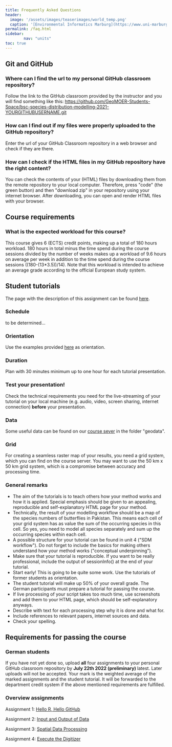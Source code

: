 ```yaml
---
title: Frequently Asked Questions
header:
  image: '/assets/images/teaserimages/world_temp.png'
  caption: '[Environmental Informatics Marburg](https://www.uni-marburg.de/en/fb19/disciplines/physisch/environmentalinformatics){:target="_blank"}'
permalink: /faq.html
sidebar:
        nav: "units" 
toc: true
---
```


## Git and GitHub

### Where can I find the url to my personal GitHub classroom repository?
Follow the link to the GitHub classroom provided by the instructor and you will find something like this:
https://github.com/GeoMOER-Students-Space/bsc-species-distribution-modelling-2021-YOURGITHUBUSERNAME.git

### How can I find out if my files were properly uploaded to the GitHub repository?
Enter the url of your GitHub Classroom repository in a web browser and check if they are there.

### How can I check if the HTML files in my GitHub repository have the right content?
You can check the contents of your (HTML) files by downloading them from the remote repository to your local computer. 
Therefore, press "code" (the green button) and then "download zip" in your repository using your internet browser.
After downloading, you can open and render HTML files with your browser.


## Course requirements

### What is the expected workload for this course?
This course gives 6 (ECTS) credit points, making up a total of 180 hours workload.
180 hours in total minus the time spend during the course sessions divided by the number of weeks makes up a workload of 9.6 hours on average per week in addition to the time spend during the course sessions ((180-(13*3.5))/14). Note that this workload is intended to achieve an average grade according to the official European study system.


## Student tutorials

The page with the description of this assignment can be found [here](https://geomoer.github.io/moer-bsc-project-seminar-SDM//unit04/unit04-05_assignment.html).

### Schedule 

to be determined...


### Orientation

Use the examples provided [here](https://geomoer.github.io/moer-bsc-project-seminar-SDM//unit99/student_tutorials-01_overview.html) as orientation.

### Duration 

Plan with 30 minutes minimum up to one hour for each tutorial presentation.

### Test your presentation!

Check the technical requirements you need for the live-streaming of your tutorial on your local machine (e.g. audio, video, screen sharing, internet connection) **before** your presentation.

### Data

Some useful data can be found on our [course sever](http://85.214.102.111/data) in the folder "geodata".

### Grid

For creating a seamless raster map of your results, you need a grid system, which you can find on the course server. 
You may want to use the 50 km x 50 km grid system, which is a compromise between accuracy and processing time.

### General remarks

* The aim of the tutorials is to teach others how your method works and how it is applied. Special emphasis should be given to an appealing, reproducible and self-explanatory HTML page for your method.
* Technically, the result of your modelling workflow should be a map of the species numbers of butterflies in Pakistan. 
This means each cell of your grid system has as value the sum of the occurring species in this cell. So yes, you need to model all species separately and sum up the occurring species within each cell.
* A possible structure for your tutorial can be found in unit 4 ("SDM workflow"). Do not forget to include the basics for making others understand how your method works ("conceptual underpinning").
* Make sure that your tutorial is reproducible. If you want to be really professional, include the output of sessionInfo() at the end of your tutorial.
* Start early! This is going to be quite some work. Use the tutorials of former students as orientation.
* The student tutorial will make up 50% of your overall grade. The German participants must prepare a tutorial for passing the course.
* If live processing of your script takes too much time, use screenshots and add them to your HTML page, which should be self-explanatory anyways.
* Describe with text for each processing step why it is done and what for.
* Include references to relevant papers, internet sources and data.
* Check your spelling.


## Requirements for passing the course

### German students

If you have not yet done so, upload **all** four assignments to your personal GitHub classroom repository by **July 22th 2022 (preliminary)** latest.
Later uploads will not be accepted.
Your mark is the weighted average of the marked assignments and the student tutorial.
It will be forwarded to the department credit system if the above mentioned requirements are fulfilled.



### Overview assignments

Assignment 1: [Hello R, Hello GitHub](https://geomoer.github.io/moer-bsc-project-seminar-SDM//unit01/unit01-06_assignment.html)

Assignment 2: [Input and Output of Data](https://geomoer.github.io/moer-bsc-project-seminar-SDM//unit02/unit02-06_assignment.html)

Assignment 3: [Spatial Data Processing](https://geomoer.github.io/moer-bsc-project-seminar-SDM//unit03/unit03-06_assignment.html)

Assignment 4: [Execute the Digitizer](https://geomoer.github.io/moer-bsc-project-seminar-SDM//unit07/unit07-03_assignment.html)















